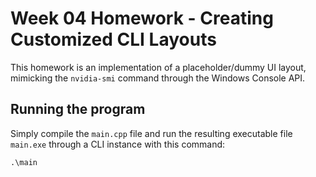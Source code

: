 # Week 04 Homework - Creating Customized CLI Layouts
This homework is an implementation of a placeholder/dummy UI layout, mimicking the `nvidia-smi` command through the Windows Console API.

## Running the program
Simply compile the `main.cpp` file and run the resulting executable file `main.exe` through a CLI instance with this command:
```
.\main
```
